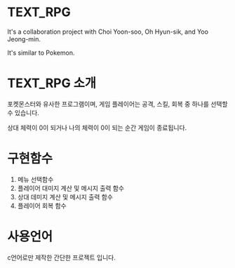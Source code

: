 # TEXT_RPG
It's a collaboration project with Choi Yoon-soo, Oh Hyun-sik, and Yoo Jeong-min.

It's similar to Pokemon.

# TEXT_RPG 소개
포켓몬스터와 유사한 프로그램이며, 게임 플레이어는 공격, 스킬, 회복 중 하나를 선택할 수 있습니다.

상대 체력이 0이 되거나 나의 체력이 0이 되는 순간 게임이 종료됩니다.

# 구현함수
1. 메뉴 선택함수
2. 플레이어 대미지 계산 및 메시지 출력 함수
3. 상대 데미지 계산 및 메시지 출력 함수
4. 플레이어 회복 함수

# 사용언어
c언어로만 제작한 간단한 프로젝트 입니다.
